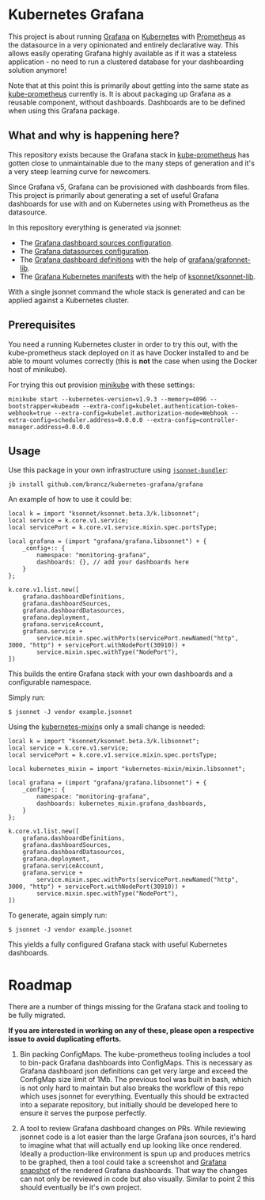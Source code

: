# Kubernetes Grafana

This project is about running [Grafana](https://grafana.com/) on [Kubernetes](https://kubernetes.io/) with [Prometheus](https://prometheus.io/) as the datasource in a very opinionated and entirely declarative way. This allows easily operating Grafana highly available as if it was a stateless application - no need to run a clustered database for your dashboarding solution anymore!

Note that at this point this is primarily about getting into the same state as [kube-prometheus](https://github.com/coreos/prometheus-operator/tree/master/contrib/kube-prometheus) currently is. It is about packaging up Grafana as a reusable component, without dashboards. Dashboards are to be defined when using this Grafana package.

## What and why is happening here?

This repository exists because the Grafana stack in [kube-prometheus](https://github.com/coreos/prometheus-operator/tree/master/contrib/kube-prometheus) has gotten close to unmaintainable due to the many steps of generation and it's a very steep learning curve for newcomers.

Since Grafana v5, Grafana can be provisioned with dashboards from files. This project is primarily about generating a set of useful Grafana dashboards for use with and on Kubernetes using with Prometheus as the datasource.

In this repository everything is generated via jsonnet:

* The [Grafana dashboard sources configuration](https://github.com/brancz/kubernetes-grafana/blob/master/src/kubernetes-jsonnet/grafana/configs/dashboard-sources/dashboards.jsonnet).
* The [Grafana datasources configuration](https://github.com/brancz/kubernetes-grafana/blob/master/src/kubernetes-jsonnet/grafana/configs/datasources/prometheus.jsonnet).
* The [Grafana dashboard definitions](https://github.com/brancz/kubernetes-grafana/tree/master/src/kubernetes-jsonnet/grafana/configs/dashboard-definitions) with the help of [grafana/grafonnet-lib](https://github.com/grafana/grafonnet-lib).
* The [Grafana Kubernetes manifests](https://github.com/brancz/kubernetes-grafana/tree/master/src/kubernetes-jsonnet/grafana) with the help of [ksonnet/ksonnet-lib](https://github.com/ksonnet/ksonnet-lib).

With a single jsonnet command the whole stack is generated and can be applied against a Kubernetes cluster.

## Prerequisites

You need a running Kubernetes cluster in order to try this out, with the kube-prometheus stack deployed on it as have Docker installed to and be able to mount volumes correctly (this is **not** the case when using the Docker host of minikube).

For trying this out provision [minikube](https://github.com/kubernetes/minikube) with these settings:

```
minikube start --kubernetes-version=v1.9.3 --memory=4096 --bootstrapper=kubeadm --extra-config=kubelet.authentication-token-webhook=true --extra-config=kubelet.authorization-mode=Webhook --extra-config=scheduler.address=0.0.0.0 --extra-config=controller-manager.address=0.0.0.0
```

## Usage

Use this package in your own infrastructure using [`jsonnet-bundler`](https://github.com/jsonnet-bundler/jsonnet-bundler):

```
jb install github.com/brancz/kubernetes-grafana/grafana
```

An example of how to use it could be:

```
local k = import "ksonnet/ksonnet.beta.3/k.libsonnet";
local service = k.core.v1.service;
local servicePort = k.core.v1.service.mixin.spec.portsType;

local grafana = (import "grafana/grafana.libsonnet") + {
    _config+:: {
        namespace: "monitoring-grafana",
        dashboards: {}, // add your dashboards here
    }
};

k.core.v1.list.new([
    grafana.dashboardDefinitions,
    grafana.dashboardSources,
    grafana.dashboardDatasources,
    grafana.deployment,
    grafana.serviceAccount,
    grafana.service +
        service.mixin.spec.withPorts(servicePort.newNamed("http", 3000, "http") + servicePort.withNodePort(30910)) +
        service.mixin.spec.withType("NodePort"),
])
```

This builds the entire Grafana stack with your own dashboards and a configurable namespace.

Simply run:

```
$ jsonnet -J vendor example.jsonnet
```

Using the [kubernetes-mixin](https://github.com/kubernetes-monitoring/kubernetes-mixin)s only a small change is needed:

```
local k = import "ksonnet/ksonnet.beta.3/k.libsonnet";
local service = k.core.v1.service;
local servicePort = k.core.v1.service.mixin.spec.portsType;

local kubernetes_mixin = import "kubernetes-mixin/mixin.libsonnet";

local grafana = (import "grafana/grafana.libsonnet") + {
    _config+:: {
        namespace: "monitoring-grafana",
        dashboards: kubernetes_mixin.grafana_dashboards,
    }
};

k.core.v1.list.new([
    grafana.dashboardDefinitions,
    grafana.dashboardSources,
    grafana.dashboardDatasources,
    grafana.deployment,
    grafana.serviceAccount,
    grafana.service +
        service.mixin.spec.withPorts(servicePort.newNamed("http", 3000, "http") + servicePort.withNodePort(30910)) +
        service.mixin.spec.withType("NodePort"),
])
```

To generate, again simply run:

```
$ jsonnet -J vendor example.jsonnet
```

This yields a fully configured Grafana stack with useful Kubernetes dashboards.

# Roadmap

There are a number of things missing for the Grafana stack and tooling to be fully migrated.

**If you are interested in working on any of these, please open a respective issue to avoid duplicating efforts.**

1. Bin packing ConfigMaps. The kube-prometheus tooling includes a tool to bin-pack Grafana dashboards into ConfigMaps. This is necessary as Grafana dashboard json definitions can get very large and exceed the ConfigMap size limit of 1Mb. The previous tool was built in bash, which is not only hard to maintain but also breaks the workflow of this repo which uses jsonnet for everything. Eventually this should be extracted into a separate repository, but initially should be developed here to ensure it serves the purpose perfectly.

2. A tool to review Grafana dashboard changes on PRs. While reviewing jsonnet code is a lot easier than the large Grafana json sources, it's hard to imagine what that will actually end up looking like once rendered. Ideally a production-like environment is spun up and produces metrics to be graphed, then a tool could take a screenshot and [Grafana snapshot](http://docs.grafana.org/plugins/developing/snapshot-mode/) of the rendered Grafana dashboards. That way the changes can not only be reviewed in code but also visually. Similar to point 2 this should eventually be it's own project.
